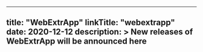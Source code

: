 
---
title: "WebExtrApp"
linkTitle: "webextrapp"
date: 2020-12-12
description: >
  New releases of WebExtrApp will be announced here
---

